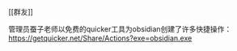 [[群友]]

管理员蚕子老师以免费的quicker工具为obsidian创建了许多快捷操作：https://getquicker.net/Share/Actions?exe=obsidian.exe